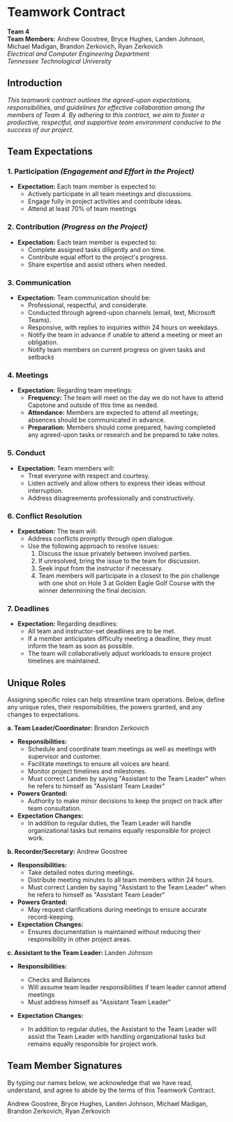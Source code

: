 # **Teamwork Contract**

**Team 4**  
**Team Members:** Andrew Goostree, Bryce Hughes, Landen Johnson, Michael Madigan, Brandon Zerkovich, Ryan Zerkovich  
*Electrical and Computer Engineering Department*  
*Tennessee Technological University*

## **Introduction**

*This teamwork contract outlines the agreed-upon expectations, responsibilities, and guidelines for effective collaboration among the members of Team 4. By adhering to this contract, we aim to foster a productive, respectful, and supportive team environment conducive to the success of our project.*


## **Team Expectations**

### **1. Participation** *(Engagement and Effort in the Project)*

- **Expectation:** Each team member is expected to:
  - Actively participate in all team meetings and discussions.
  - Engage fully in project activities and contribute ideas.
  - Attend at least 70% of team meetings

### **2. Contribution** *(Progress on the Project)*

- **Expectation:** Each team member is expected to:
  - Complete assigned tasks diligently and on time.
  - Contribute equal effort to the project's progress.
  - Share expertise and assist others when needed.

### **3. Communication**

- **Expectation:** Team communication should be:
  - Professional, respectful, and considerate.
  - Conducted through agreed-upon channels (email, text, Microsoft Teams).
  - Responsive, with replies to inquiries within 24 hours on weekdays.
  - Notify the team in advance if unable to attend a meeting or meet an obligation.
  - Notify team members on current progress on given tasks and setbacks

### **4. Meetings**

- **Expectation:** Regarding team meetings:
  - **Frequency:** The team will meet on the day we do not have to attend Capstone and outside of this time as needed.
  - **Attendance:** Members are expected to attend all meetings; absences should be communicated in advance.
  - **Preparation:** Members should come prepared, having completed any agreed-upon tasks or research and be prepared to take notes.

### **5. Conduct**

- **Expectation:** Team members will:
  - Treat everyone with respect and courtesy.
  - Listen actively and allow others to express their ideas without interruption.
  - Address disagreements professionally and constructively.

### **6. Conflict Resolution**

- **Expectation:** The team will:
  - Address conflicts promptly through open dialogue.
  - Use the following approach to resolve issues:
    1. Discuss the issue privately between involved parties.
    2. If unresolved, bring the issue to the team for discussion.
    3. Seek input from the instructor if necessary.
    4. Team members will participate in a closest to the pin challenge with one shot on Hole 3 at Golden Eagle Golf Course with the winner determining the                final decision. 

### **7. Deadlines**

- **Expectation:** Regarding deadlines:
  - All team and instructor-set deadlines are to be met.
  - If a member anticipates difficulty meeting a deadline, they must inform the team as soon as possible.
  - The team will collaboratively adjust workloads to ensure project timelines are maintained.


## **Unique Roles**

Assigning specific roles can help streamline team operations. Below, define any unique roles, their responsibilities, the powers granted, and any changes to expectations.

**a. Team Leader/Coordinator:** Brandon Zerkovich

- **Responsibilities:**
  - Schedule and coordinate team meetings as well as meetings with supervisor and customer.
  - Facilitate meetings to ensure all voices are heard.
  - Monitor project timelines and milestones.
  - Must correct Landen by saying "Assistant to the Team Leader" when he refers to himself as "Assistant Team Leader"
- **Powers Granted:**
  - Authority to make minor decisions to keep the project on track after team consultation.
- **Expectation Changes:**
  - In addition to regular duties, the Team Leader will handle organizational tasks but remains equally responsible for project work.

**b. Recorder/Secretary:** Andrew Goostree

- **Responsibilities:**
  - Take detailed notes during meetings.
  - Distribute meeting minutes to all team members within 24 hours.
  - Must correct Landen by saying "Assistant to the Team Leader" when he refers to himself as "Assistant Team Leader"
- **Powers Granted:**
  - May request clarifications during meetings to ensure accurate record-keeping.
- **Expectation Changes:**
  - Ensures documentation is maintained without reducing their responsibility in other project areas.

**c. Assistant to the Team Leader:** Landen Johnson

- **Responsibilities:**
  - Checks and Balances
  - Will assume team leader responsibilities if team leader cannot attend meetings
  - Must address himself as "Assistant Team Leader"
  
- **Expectation Changes:**
  -   In addition to regular duties, the Assistant to the Team Leader will assist the Team Leader with handling organizational tasks but remains equally responsible for project work.


## **Team Member Signatures**

By typing our names below, we acknowledge that we have read, understand, and agree to abide by the terms of this Teamwork Contract.

Andrew Goostree, Bryce Hughes, Landen Johnson, Michael Madigan, Brandon Zerkovich, Ryan Zerkovich

